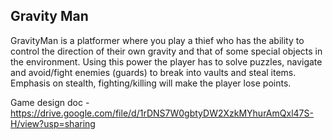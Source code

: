 ## Gravity Man

GravityMan is a platformer where you play a thief who has the ability to control the direction of their own gravity and that of some special objects in the environment. Using this power the player has to solve puzzles, navigate and avoid/fight enemies (guards) to break into vaults and steal items. Emphasis on stealth, fighting/killing will make the player lose points.

Game design doc - https://drive.google.com/file/d/1rDNS7W0gbtyDW2XzkMYhurAmQxl47S-H/view?usp=sharing
